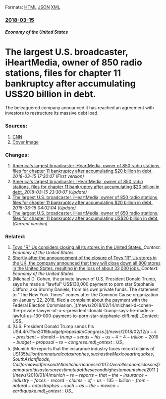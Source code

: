 
Formats: [HTML](/news/2018/03/15/the-largest-u-s-broadcaster-iheartmedia-owner-of-850-radio-stations-files-for-chapter-11-bankruptcy-after-accumulating-us-20-billion-in.html)  [JSON](/news/2018/03/15/the-largest-u-s-broadcaster-iheartmedia-owner-of-850-radio-stations-files-for-chapter-11-bankruptcy-after-accumulating-us-20-billion-in.json)  [XML](/news/2018/03/15/the-largest-u-s-broadcaster-iheartmedia-owner-of-850-radio-stations-files-for-chapter-11-bankruptcy-after-accumulating-us-20-billion-in.xml)  

### [2018-03-15](/news/2018/03/15/index.md)

##### Economy of the United States
# The largest U.S. broadcaster, iHeartMedia, owner of 850 radio stations, files for chapter 11 bankruptcy after accumulating US$20 billion in debt. 

The beleaguered company announced it has reached an agreement with investors to restructure its massive debt load. 


### Sources:

1. [CNN](http://money.cnn.com/2018/03/15/media/iheartmedia-bankruptcy/index.html)
1. [Cover Image](http://i2.cdn.turner.com/money/dam/assets/180315154625-iheartmedia-780x439.jpg)

### Changes:

1. [America's largest broadcaster iHeartMedia, owner of 850 radio stations, files for chapter 11 bankruptcy after accumulating $20 billion in debt. ](/news/2018/03/15/america-s-largest-broadcaster-iheartmedia-owner-of-850-radio-stations-files-for-chapter-11-bankruptcy-after-accumulating-20-billion-in-de.md) _2018-03-15 17:30:07 (First version)_
2. [America's largest broadcaster, iHeartMedia, owner of 850 radio stations, files for chapter 11 bankruptcy after accumulating $20 billion in debt. ](/news/2018/03/15/america-s-largest-broadcaster-iheartmedia-owner-of-850-radio-stations-files-for-chapter-11-bankruptcy-after-accumulating-20-billion-in-d.md) _2018-03-15 23:30:07 (Update)_
3. [The largest U.S. broadcaster, iHeartMedia, owner of 850 radio stations, files for chapter 11 bankruptcy after accumulating $20 billion in debt. ](/news/2018/03/15/the-largest-u-s-broadcaster-iheartmedia-owner-of-850-radio-stations-files-for-chapter-11-bankruptcy-after-accumulating-20-billion-in-de.md) _2018-03-16 04:02:04 (Update)_
3. [The largest U.S. broadcaster, iHeartMedia, owner of 850 radio stations, files for chapter 11 bankruptcy after accumulating US$20 billion in debt. ](/news/2018/03/15/the-largest-u-s-broadcaster-iheartmedia-owner-of-850-radio-stations-files-for-chapter-11-bankruptcy-after-accumulating-us-20-billion-in.md) _(Current version)_

### Related:

1. [Toys "R" Us considers closing all its stores in the United States. ](/news/2018/03/8/toys-r-us-considers-closing-all-its-stores-in-the-united-states.md) _Context: Economy of the United States_
2. [Shortly after the announcement of the closure of Toys "R" Us stores in the UK, the company announced that they will close down all 800 stores in the United States, resulting in the loss of about 33,000 jobs. ](/news/2018/03/14/shortly-after-the-announcement-of-the-closure-of-toys-r-us-stores-in-the-uk-the-company-announced-that-they-will-close-down-all-800-store.md) _Context: Economy of the United States_
3. [Michael D. Cohen, the private lawyer of U.S. President Donald Trump, says he made a "lawful" US$130,000 payment to porn star Stephanie Clifford, aka Stormy Daniels, from his own private funds. The statement to "The New York Times" comes after the Common Cause organization on January 22, 2018, filed a complaint about the payment with the Federal Election Commission. ](/news/2018/02/14/michael-d-cohen-the-private-lawyer-of-u-s-president-donald-trump-says-he-made-a-lawful-us-130-000-payment-to-porn-star-stephanie-cliff.md) _Context: US$_
4. [U.S. President Donald Trump sends his US$4.4 trillion 2019 budget proposal to Congress. ](/news/2018/02/12/u-s-president-donald-trump-sends-his-us-4-4-trillion-2019-budget-proposal-to-congress.md) _Context: US$_
5. [Munich Re reports that the insurance industry faces record claims of US$135 billion from natural catastrophes, such as the Mexico earthquakes, South Asian floods, California wildfires and Atlantic hurricanes in 2017. Overall economic losses from natural disasters are estimated at the second highest amount since 2011. ](/news/2018/01/4/munich-re-reports-that-the-insurance-industry-faces-record-claims-of-us-135-billion-from-natural-catastrophes-such-as-the-mexico-earthquake.md) _Context: US$_
